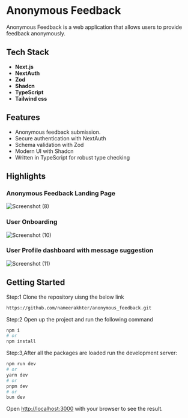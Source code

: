 # Anonymous Feedback

Anonymous Feedback is a web application that allows users to provide feedback anonymously. 

## Tech Stack

- **Next.js**
- **NextAuth**
- **Zod**
- **Shadcn**
- **TypeScript**
- **Tailwind css**

## Features

- Anonymous feedback submission.
- Secure authentication with NextAuth
- Schema validation with Zod
- Modern UI with Shadcn
- Written in TypeScript for robust type checking


## Highlights

### Anonymous Feedback Landing Page

![Screenshot (8)](https://github.com/user-attachments/assets/0e439e3a-809a-47f1-abb0-62e6fb9c7d11)


### User Onboarding

![Screenshot (10)](https://github.com/user-attachments/assets/91cd8c52-aac2-42d4-b6e7-137b7999c511)


### User Profile dashboard with message suggestion


![Screenshot (11)](https://github.com/user-attachments/assets/bafa66bc-e33a-4e1c-908f-4b5ea50d8360)



## Getting Started

Step:1 Clone the repository uisng the below link

```bash
https://github.com/nameerakhter/anonymous_feedback.git
```
Step:2 Open up the project and run the following command

```bash
npm i
# or
npm install
```
Step:3,After all the packages are loaded run the development server:

```bash
npm run dev
# or
yarn dev
# or
pnpm dev
# or
bun dev
```

Open [http://localhost:3000](http://localhost:3000) with your browser to see the result.


